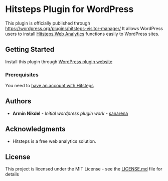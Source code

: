 # Hitsteps Plugin for WordPress
This plugin is officially published through https://wordpress.org/plugins/hitsteps-visitor-manager/
It allows WordPress users to install [Hitsteps Web Analytics](https://www.hitsteps.com/) functions easily to WordPress sites.

## Getting Started

Install this plugin through [WordPress plugin website](https://wordpress.org/plugins/hitsteps-visitor-manager/)

### Prerequisites

You need to [have an account with Hitsteps](https://www.hitsteps.com/register.php)


## Authors

* **Armin Nikdel** - *Initial wordpress plugin work* - [sanarena](https://github.com/sanarena)

## Acknowledgments

* Hitsteps is a free web analytics solution.

## License

This project is licensed under the MIT License - see the [LICENSE.md](LICENSE.md) file for details
